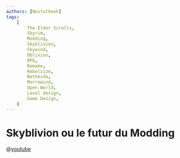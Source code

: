 ```yaml
---
authors: [NostalGeek]
tags:
    [
        The Elder Scrolls,
        Skyrim,
        Modding,
        Skyblivion,
        Skywind,
        Oblivion,
        RPG,
        Remake,
        Rebelzize,
        Bethesda,
        Morrowind,
        Open World,
        Level design,
        Game Design,
    ]
---
```


# Skyblivion ou le futur du Modding

@[youtube](https://www.youtube.com/watch?v=7BwnLiIWnmQ)
